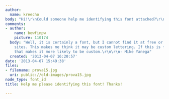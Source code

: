 ```yaml
---
author:
  name: kreecho
body: "Hi!\r\nCould someone help me identifying this font attached?\r\nThanks\r\nFrancesco"
comments:
- author:
    name: bowfinpw
    picture: 110174
  body: "Well, it is certainly a font, but I cannot find it at free or commercial
    sites. This makes me think it may be custom lettering. If this is for advertising
    that makes it more likely to be custom.\r\n\r\n- Mike Yanega"
  created: '2013-04-07 16:20:57'
date: '2013-04-07 15:49:38'
files:
- filename: prova15.jpg
  uri: public://old-images/prova15.jpg
node_type: font_id
title: Help me please identifying this font! Thanks!

---
```

